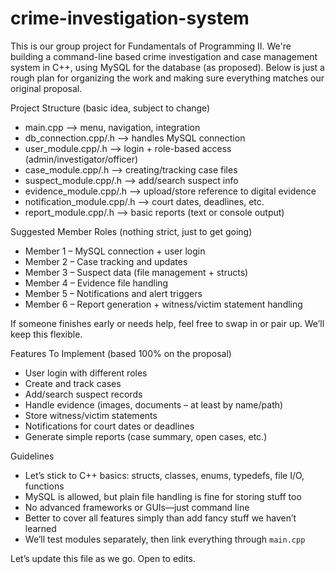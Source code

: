 # crime-investigation-system


This is our group project for Fundamentals of Programming II. We're building a command-line based crime investigation and case management system in C++, using MySQL for the database (as proposed). Below is just a rough plan for organizing the work and making sure everything matches our original proposal.



Project Structure (basic idea, subject to change)

- main.cpp               --> menu, navigation, integration
- db_connection.cpp/.h   --> handles MySQL connection
- user_module.cpp/.h     --> login + role-based access (admin/investigator/officer)
- case_module.cpp/.h     --> creating/tracking case files
- suspect_module.cpp/.h  --> add/search suspect info
- evidence_module.cpp/.h --> upload/store reference to digital evidence
- notification_module.cpp/.h --> court dates, deadlines, etc.
- report_module.cpp/.h   --> basic reports (text or console output)



Suggested Member Roles (nothing strict, just to get going)

- Member 1 – MySQL connection + user login
- Member 2 – Case tracking and updates
- Member 3 – Suspect data (file management + structs)
- Member 4 – Evidence file handling
- Member 5 – Notifications and alert triggers
- Member 6 – Report generation + witness/victim statement handling

If someone finishes early or needs help, feel free to swap in or pair up. We’ll keep this flexible.



Features To Implement (based 100% on the proposal)

- User login with different roles
- Create and track cases
- Add/search suspect records
- Handle evidence (images, documents – at least by name/path)
- Store witness/victim statements
- Notifications for court dates or deadlines
- Generate simple reports (case summary, open cases, etc.)



Guidelines

- Let’s stick to C++ basics: structs, classes, enums, typedefs, file I/O, functions
- MySQL is allowed, but plain file handling is fine for storing stuff too
- No advanced frameworks or GUIs—just command line
- Better to cover all features simply than add fancy stuff we haven’t learned
- We’ll test modules separately, then link everything through `main.cpp`



Let’s update this file as we go. Open to edits.
